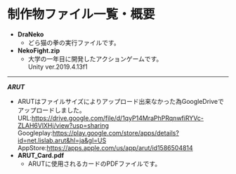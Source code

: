 # 制作物ファイル一覧・概要
* **DraNeko**<br>
  * どら猫の拳の実行ファイルです。<br>
* **NekoFight.zip**<br>
  * 大学の一年目に開発したアクションゲームです。<br>Unity ver.2019.4.13f1<br>
 ---
***ARUT***
  * ARUTはファイルサイズによりアップロード出来なかった為GoogleDriveでアップロードしました。<br>
URL:https://drive.google.com/file/d/1qyP14MraPhPRqnwfiRYVc-ZLAH6VlXHj/view?usp=sharing<br>
Googleplay:https://play.google.com/store/apps/details?id=net.lislab.arut&hl=ja&gl=US<br>
AppStore:https://apps.apple.com/us/app/arut/id1586504814<br>
* **ARUT_Card.pdf**<br>
  * ARUTに使用されるカードのPDFファイルです。
